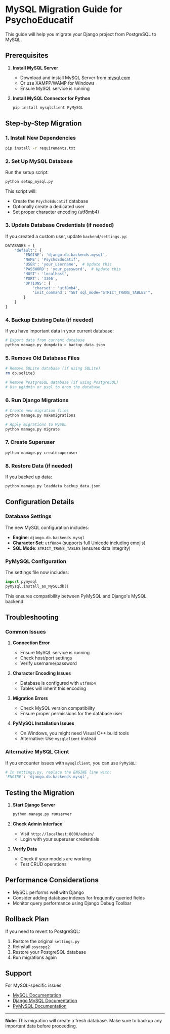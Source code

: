 # MySQL Migration Guide for PsychoEducatif

This guide will help you migrate your Django project from PostgreSQL to MySQL.

## Prerequisites

1. **Install MySQL Server**
   - Download and install MySQL Server from [mysql.com](https://dev.mysql.com/downloads/mysql/)
   - Or use XAMPP/WAMP for Windows
   - Ensure MySQL service is running

2. **Install MySQL Connector for Python**
   ```bash
   pip install mysqlclient PyMySQL
   ```

## Step-by-Step Migration

### 1. Install New Dependencies
```bash
pip install -r requirements.txt
```

### 2. Set Up MySQL Database
Run the setup script:
```bash
python setup_mysql.py
```

This script will:
- Create the `PsychoEducatif` database
- Optionally create a dedicated user
- Set proper character encoding (utf8mb4)

### 3. Update Database Credentials (if needed)
If you created a custom user, update `backend/settings.py`:
```python
DATABASES = {
    'default': {
        'ENGINE': 'django.db.backends.mysql',
        'NAME': 'PsychoEducatif',
        'USER': 'your_username',  # Update this
        'PASSWORD': 'your_password',  # Update this
        'HOST': 'localhost',
        'PORT': '3306',
        'OPTIONS': {
            'charset': 'utf8mb4',
            'init_command': "SET sql_mode='STRICT_TRANS_TABLES'",
        }
    }
}
```

### 4. Backup Existing Data (if needed)
If you have important data in your current database:
```bash
# Export data from current database
python manage.py dumpdata > backup_data.json
```

### 5. Remove Old Database Files
```bash
# Remove SQLite database (if using SQLite)
rm db.sqlite3

# Remove PostgreSQL database (if using PostgreSQL)
# Use pgAdmin or psql to drop the database
```

### 6. Run Django Migrations
```bash
# Create new migration files
python manage.py makemigrations

# Apply migrations to MySQL
python manage.py migrate
```

### 7. Create Superuser
```bash
python manage.py createsuperuser
```

### 8. Restore Data (if needed)
If you backed up data:
```bash
python manage.py loaddata backup_data.json
```

## Configuration Details

### Database Settings
The new MySQL configuration includes:
- **Engine**: `django.db.backends.mysql`
- **Character Set**: `utf8mb4` (supports full Unicode including emojis)
- **SQL Mode**: `STRICT_TRANS_TABLES` (ensures data integrity)

### PyMySQL Configuration
The settings file now includes:
```python
import pymysql
pymysql.install_as_MySQLdb()
```

This ensures compatibility between PyMySQL and Django's MySQL backend.

## Troubleshooting

### Common Issues

1. **Connection Error**
   - Ensure MySQL service is running
   - Check host/port settings
   - Verify username/password

2. **Character Encoding Issues**
   - Database is configured with `utf8mb4`
   - Tables will inherit this encoding

3. **Migration Errors**
   - Check MySQL version compatibility
   - Ensure proper permissions for the database user

4. **PyMySQL Installation Issues**
   - On Windows, you might need Visual C++ build tools
   - Alternative: Use `mysqlclient` instead

### Alternative MySQL Client
If you encounter issues with `mysqlclient`, you can use `PyMySQL`:
```python
# In settings.py, replace the ENGINE line with:
'ENGINE': 'django.db.backends.mysql',
```

## Testing the Migration

1. **Start Django Server**
   ```bash
   python manage.py runserver
   ```

2. **Check Admin Interface**
   - Visit `http://localhost:8000/admin/`
   - Login with your superuser credentials

3. **Verify Data**
   - Check if your models are working
   - Test CRUD operations

## Performance Considerations

- MySQL performs well with Django
- Consider adding database indexes for frequently queried fields
- Monitor query performance using Django Debug Toolbar

## Rollback Plan

If you need to revert to PostgreSQL:
1. Restore the original `settings.py`
2. Reinstall `psycopg2`
3. Restore your PostgreSQL database
4. Run migrations again

## Support

For MySQL-specific issues:
- [MySQL Documentation](https://dev.mysql.com/doc/)
- [Django MySQL Documentation](https://docs.djangoproject.com/en/stable/ref/databases/#mysql-notes)
- [PyMySQL Documentation](https://pymysql.readthedocs.io/)

---

**Note**: This migration will create a fresh database. Make sure to backup any important data before proceeding. 